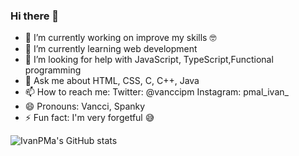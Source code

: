 ### Hi there 👋
- 🔭 I’m currently working on improve my skills 🤓
- 🌱 I’m currently learning web development
- 🤔 I’m looking for help with JavaScript, TypeScript,Functional programming
- 💬 Ask me about HTML, CSS, C, C++, Java
- 📫 How to reach me: Twitter: @vanccipm Instagram: pmal_ivan_
- 😄 Pronouns: Vancci, Spanky
- ⚡ Fun fact: I'm very forgetful 😅

![IvanPMa's GitHub stats](https://github-readme-stats.vercel.app/api?username=IvanPMa&show_icons=true&theme=radical)
